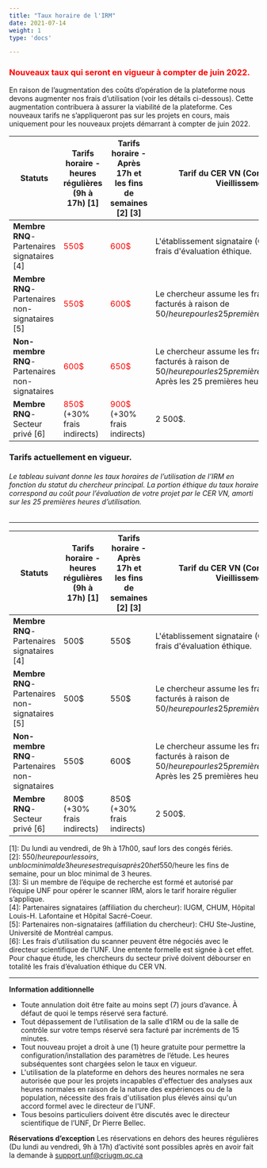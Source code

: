 ```yaml
---
title: "Taux horaire de l'IRM"
date: 2021-07-14
weight: 1
type: 'docs'

---
```

### <span style="color:red"> Nouveaux taux qui seront en vigueur à compter de juin 2022.</span>
En raison de l’augmentation des coûts d’opération de la plateforme nous devons augmenter nos frais d’utilisation (voir les détails ci-dessous). Cette augmentation contribuera à assurer la viabilité de la plateforme.
Ces nouveaux tarifs ne s’appliqueront pas sur les projets en cours, mais uniquement pour les nouveaux projets démarrant à compter de juin 2022.

|Statuts       |Tarifs horaire - heures régulières (9h à 17h) [1]|Tarifs horaire - Après 17h et les fins de semaines [2] [3]|Tarif du CER VN (Comité d'éthique de la recherche-Vieillissement et Neuroimagerie)|
|-------|---------------------------------------------|--------------------------------------------------|----------------------------------------------------------------------------------|
|**Membre RNQ**-Partenaires signataires [4]|<span style="color:red"> 550$| <span style="color:red"> 600$ </span>|L'établissement signataire (CIUSSS-CSMTL-IUGM)assume les frais d'évaluation éthique.|
|**Membre RNQ**-Partenaires non-signataires [5]|<span style="color:red"> 550$| <span style="color:red"> 600$ </span>|Le chercheur assume les frais d’évaluation éthique qui sont facturés à raison de 50$/heure pour les 25 premières heures d’utilisation du scanner (1250$).|
|**Non-membre RNQ**-Partenaires non-signataires|<span style="color:red"> 600$| <span style="color:red"> 650$ </span>|Le chercheur assume les frais d’évaluation éthique qui sont facturés à raison de 50$/heure pour les 25 premières heures d’utilisation du scanner (1250$). Après les 25 premières heures, le tarif régulier s’applique.|
|**Membre RNQ**-Secteur privé [6]|<span style="color:red"> 850$ </span> (+30% frais indirects)| <span style="color:red"> 900$ </span> (+30% frais indirects)|2 500$.|

### Tarifs actuellement en vigueur.
###### Le tableau suivant donne les taux horaires de l’utilisation de l’IRM en fonction du statut du chercheur principal. La portion éthique du taux horaire correspond au coût pour l’évaluation de votre projet par le CER VN, amorti sur les 25 premières heures d’utilisation.
---
|Statuts       |Tarifs horaire - heures régulières (9h à 17h) [1]|Tarifs horaire - Après 17h et les fins de semaines [2] [3]|Tarif du CER VN (Comité d'éthique de la recherche-Vieillissement et Neuroimagerie)|
|-------|---------------------------------------------|--------------------------------------------------|----------------------------------------------------------------------------------|
|**Membre RNQ**-Partenaires signataires [4]|500$| 550$|L'établissement signataire (CIUSSS-CSMTL-IUGM)assume les frais d'évaluation éthique.|
|**Membre RNQ**-Partenaires non-signataires [5]|500$| 550$|Le chercheur assume les frais d’évaluation éthique qui sont facturés à raison de 50$/heure pour les 25 premières heures d’utilisation du scanner (1250$).|
|**Non-membre RNQ**-Partenaires non-signataires|550$| 600$|Le chercheur assume les frais d’évaluation éthique qui sont facturés à raison de 50$/heure pour les 25 premières heures d’utilisation du scanner (1250$). Après les 25 premières heures, le tarif régulier s’applique.|
|**Membre RNQ**-Secteur privé [6]|800$ (+30% frais indirects)| 850$ (+30% frais indirects)|2 500$.|

[1]: Du lundi au vendredi, de 9h à 17h00, sauf lors des congés fériés. <br/> [2]: 550$/heure pour les soirs, un bloc minimal de 3 heures est requis après 20h et 550$/heure les fins de semaine, pour un bloc minimal de 3 heures.<br/> [3]: Si un membre de l’équipe de recherche est formé et autorisé par l’équipe UNF pour opérer le scanner IRM, alors le tarif horaire régulier s’applique.<br/> [4]: Partenaires signataires (affiliation du chercheur): IUGM, CHUM, Hôpital Louis-H. Lafontaine et Hôpital Sacré-Coeur. <br/> [5]: Partenaires non-signataires (affiliation du chercheur): CHU Ste-Justine, Université de Montréal campus. <br/> [6]: Les frais d’utilisation du scanner peuvent être négociés avec le directeur scientifique de l’UNF. Une entente formelle est signée à cet effet. Pour chaque étude, les chercheurs du secteur privé doivent débourser en totalité les frais d’évaluation éthique du CER VN.



---


__Information additionnelle__

- Toute annulation doit être faite au moins sept (7) jours d’avance. À défaut de quoi le temps réservé sera facturé.
- Tout dépassement de l’utilisation de la salle d’IRM ou de la salle de contrôle sur votre temps réservé sera facturé par incréments de 15 minutes.
- Tout nouveau projet a droit à une (1) heure gratuite pour permettre la configuration/installation des paramètres de l’étude. Les heures subséquentes sont chargées selon le taux en vigueur.
- L'utilisation de la plateforme en dehors des heures normales ne sera autorisée que pour les projets incapables d'effectuer des analyses aux heures normales en raison de la nature des expériences ou de la population, nécessite des frais d'utilisation plus élevés ainsi qu'un accord formel avec le directeur de l'UNF.
- Tous besoins particuliers doivent être discutés avec le directeur scientifique de l’UNF, Dr Pierre Bellec.



__Réservations d’exception__
Les réservations en dehors des heures régulières (Du lundi au vendredi, 9h à 17h) d’activité sont possibles après en avoir fait la demande à support.unf@criugm.qc.ca
